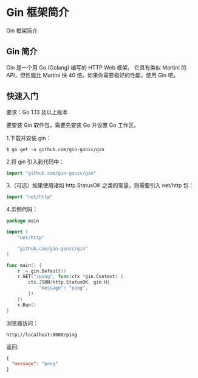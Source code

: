 # Gin 框架简介


Gin 框架简介
<!--more-->

## Gin 简介

Gin 是一个用 Go (Golang) 编写的 HTTP Web 框架。 它具有类似 Martini 的 API，但性能比 Martini 快 40 倍。如果你需要极好的性能，使用 Gin 吧。

## 快速入门

要求：Go 1.13 及以上版本

要安装 Gin 软件包，需要先安装 Go 并设置 Go 工作区。

1.下载并安装 gin：
```shell
$ go get -u github.com/gin-gonic/gin
```
2.将 gin 引入到代码中：
```Go
import "github.com/gin-gonic/gin"
```
3.（可选）如果使用诸如 http.StatusOK 之类的常量，则需要引入 net/http 包：
```Go
import "net/http"
```
4.示例代码：
```Go
package main

import (
	"net/http"

	"github.com/gin-gonic/gin"
)

func main() {
	r := gin.Default()
	r.GET("/ping", func(ctx *gin.Context) {
		ctx.JSON(http.StatusOK, gin.H{
			"message": "pong",
		})
	})
	r.Run()
}
```
浏览器访问：
```url
http://localhost:8080/ping
```
返回:
```JSON
{
  "message": "pong"
}
```

